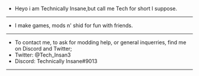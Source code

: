 - Heyo i am Technically Insane,but call me Tech for short I suppose.
- ----------------------------------------------------------------------
- I make games, mods n' shid for fun with friends.
- ----------------------------------------------------------------------
- To contact me, to ask for modding help, or general inquerries, find me on Discord and Twitter;
- Twitter: @Tech_Insan3
- Discord: Technically Insane#9013
--------------------------------------------------------------------------
<!---
Technically-Insane/Technically-Insane is a ✨ special ✨ repository because its `README.md` (this file) appears on your GitHub profile.
You can click the Preview link to take a look at your changes.
--->
